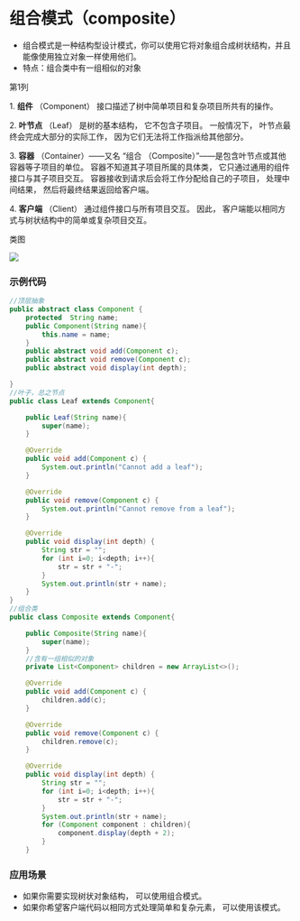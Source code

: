 # 组合模式（composite）

-   组合模式是一种结构型设计模式，你可以使用它将对象组合成树状结构，并且能像使用独立对象一样使用他们。
-   特点：组合类中有一组相似的对象

第1列

1\.  **组件** （Component） 接口描述了树中简单项目和复杂项目所共有的操作。

2\.  **叶节点** （Leaf） 是树的基本结构， 它不包含子项目。
一般情况下， 叶节点最终会完成大部分的实际工作， 因为它们无法将工作指派给其他部分。

3\.  **容器** （Container）——又名 “组合 （Composite）”——是包含叶节点或其他容器等子项目的单位。 容器不知道其子项目所属的具体类， 它只通过通用的组件接口与其子项目交互。
容器接收到请求后会将工作分配给自己的子项目， 处理中间结果， 然后将最终结果返回给客户端。

4\.  **客户端** （Client） 通过组件接口与所有项目交互。 因此， 客户端能以相同方式与树状结构中的简单或复杂项目交互。

类图

![](https://notes-pic-cjs.oss-cn-chengdu.aliyuncs.com/obsidian/image_J-n-AmD9Td.png)

### 示例代码

```java
//顶层抽象
public abstract class Component {
    protected  String name;
    public Component(String name){
        this.name = name;
    }
    public abstract void add(Component c);
    public abstract void remove(Component c);
    public abstract void display(int depth);

}
//叶子，总之节点
public class Leaf extends Component{

    public Leaf(String name){
        super(name);
    }

    @Override
    public void add(Component c) {
        System.out.println("Cannot add a leaf");
    }

    @Override
    public void remove(Component c) {
        System.out.println("Cannot remove from a leaf");
    }

    @Override
    public void display(int depth) {
        String str = "";
        for (int i=0; i<depth; i++){
            str = str + "-";
        }
        System.out.println(str + name);
    }
}
//组合类
public class Composite extends Component{

    public Composite(String name){
        super(name);
    }
    //含有一组相似的对象
    private List<Component> children = new ArrayList<>();

    @Override
    public void add(Component c) {
        children.add(c);
    }

    @Override
    public void remove(Component c) {
        children.remove(c);
    }

    @Override
    public void display(int depth) {
        String str = "";
        for (int i=0; i<depth; i++){
            str = str + "-";
        }
        System.out.println(str + name);
        for (Component component : children){
            component.display(depth + 2);
        }
    }

```

### 应用场景

-   如果你需要实现树状对象结构， 可以使用组合模式。
-   如果你希望客户端代码以相同方式处理简单和复杂元素， 可以使用该模式。
